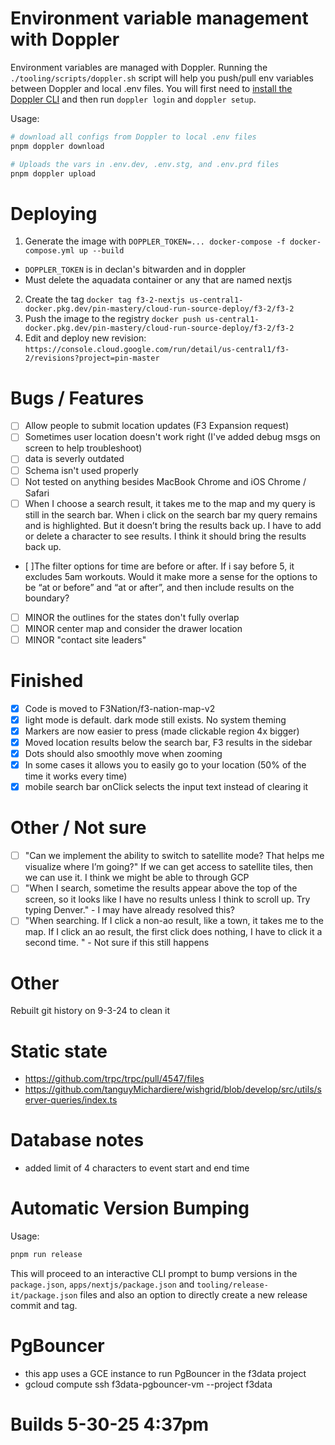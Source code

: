 # Environment variable management with Doppler

Environment variables are managed with Doppler. Running the `./tooling/scripts/doppler.sh` script will help you push/pull env variables between Doppler and local .env files. You will first need to [install the Doppler CLI](https://docs.doppler.com/docs/cli) and then run `doppler login` and `doppler setup`.

Usage:

```bash
# download all configs from Doppler to local .env files
pnpm doppler download

# Uploads the vars in .env.dev, .env.stg, and .env.prd files
pnpm doppler upload
```

# Deploying

1. Generate the image with `DOPPLER_TOKEN=... docker-compose -f docker-compose.yml up --build`

- `DOPPLER_TOKEN` is in declan's bitwarden and in doppler
- Must delete the aquadata container or any that are named nextjs

2. Create the tag `docker tag f3-2-nextjs us-central1-docker.pkg.dev/pin-mastery/cloud-run-source-deploy/f3-2/f3-2`
3. Push the image to the registry `docker push us-central1-docker.pkg.dev/pin-mastery/cloud-run-source-deploy/f3-2/f3-2`
4. Edit and deploy new revision: `https://console.cloud.google.com/run/detail/us-central1/f3-2/revisions?project=pin-master`

# Bugs / Features

- [ ] Allow people to submit location updates (F3 Expansion request)
- [ ] Sometimes user location doesn't work right (I've added debug msgs on screen to help troubleshoot)
- [ ] data is severly outdated
- [ ] Schema isn't used properly
- [ ] Not tested on anything besides MacBook Chrome and iOS Chrome / Safari
- [ ] When I choose a search result, it takes me to the map and my query is still in the search bar. When i click on the search bar my query remains and is highlighted. But it doesn’t bring the results back up. I have to add or delete a character to see results. I think it should bring the results back up.
- [ ]The filter options for time are before or after. If i say before 5, it excludes 5am workouts. Would it make more a sense for the options to be “at or before” and “at or after”, and then include results on the boundary?
- [ ] MINOR the outlines for the states don't fully overlap
- [ ] MINOR center map and consider the drawer location
- [ ] MINOR "contact site leaders"

# Finished

- [x] Code is moved to F3Nation/f3-nation-map-v2
- [x] light mode is default. dark mode still exists. No system theming
- [x] Markers are now easier to press (made clickable region 4x bigger)
- [x] Moved location results below the search bar, F3 results in the sidebar
- [x] Dots should also smoothly move when zooming
- [x] In some cases it allows you to easily go to your location (50% of the time it works every time)
- [x] mobile search bar onClick selects the input text instead of clearing it

# Other / Not sure

- [ ] "Can we implement the ability to switch to satellite mode? That helps me visualize where I’m going?" If we can get access to satellite tiles, then we can use it. I think we might be able to through GCP
- [ ] "When I search, sometime the results appear above the top of the screen, so it looks like I have no results unless I think to scroll up. Try typing Denver." - I may have already resolved this?
- [ ] "When searching. If I click a non-ao result, like a town, it takes me to the map. If I click an ao result, the first click does nothing, I have to click it a second time. " - Not sure if this still happens

# Other

Rebuilt git history on 9-3-24 to clean it

# Static state

- https://github.com/trpc/trpc/pull/4547/files
- https://github.com/tanguyMichardiere/wishgrid/blob/develop/src/utils/server-queries/index.ts

# Database notes

- added limit of 4 characters to event start and end time

# Automatic Version Bumping

Usage:

```bash
pnpm run release
```

This will proceed to an interactive CLI prompt to bump versions in the `package.json`, `apps/nextjs/package.json` and `tooling/release-it/package.json` files and also an option to directly create a new release commit and tag.

# PgBouncer

- this app uses a GCE instance to run PgBouncer in the f3data project
- gcloud compute ssh f3data-pgbouncer-vm --project f3data

# Builds 5-30-25 4:37pm
